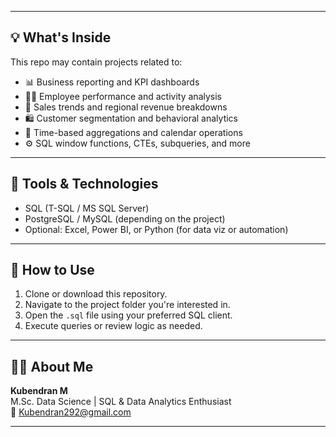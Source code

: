 
---

## 💡 What's Inside

This repo may contain projects related to:

- 📊 Business reporting and KPI dashboards  
- 🧑‍💼 Employee performance and activity analysis  
- 💸 Sales trends and regional revenue breakdowns  
- 🛍️ Customer segmentation and behavioral analytics  
- 📅 Time-based aggregations and calendar operations  
- ⚙️ SQL window functions, CTEs, subqueries, and more

---

## 🧰 Tools & Technologies

- SQL (T-SQL / MS SQL Server)
- PostgreSQL / MySQL (depending on the project)
- Optional: Excel, Power BI, or Python (for data viz or automation)

---

## 🚀 How to Use

1. Clone or download this repository.
2. Navigate to the project folder you're interested in.
3. Open the `.sql` file using your preferred SQL client.
4. Execute queries or review logic as needed.

---

## 🙋‍♂️ About Me

**Kubendran M**  
M.Sc. Data Science | SQL & Data Analytics Enthusiast  
📧 Kubendran292@gmail.com

---

